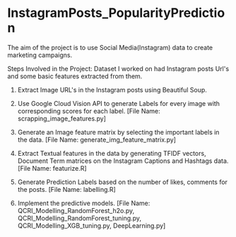 # InstagramPosts_PopularityPrediction
The aim of the project is to use Social Media(Instagram) data to create marketing campaigns.

Steps Involved in the Project:
Dataset I worked on had Instagram posts Url's and some basic features extracted from them. 
1) Extract Image URL's in the Instagram posts using Beautiful Soup.

2) Use Google Cloud Vision API to generate Labels for every image with corresponding scores for each label. [File Name: scrapping_image_features.py]

3) Generate an Image feature matrix by selecting the important labels in the data. [File Name: generate_img_feature_matrix.py]

4) Extract Textual features in the data by generating TFIDF vectors, Document Term matrices on the Instagram Captions and Hashtags data. [File Name: featurize.R]

5) Generate Prediction Labels based on the number of likes, comments for the posts. [File Name: labelling.R]

6) Implement the predictive models. [File Name: QCRI_Modelling_RandomForest_h2o.py, QCRI_Modelling_RandomForest_tuning.py, QCRI_Modelling_XGB_tuning.py, DeepLearning.py]
